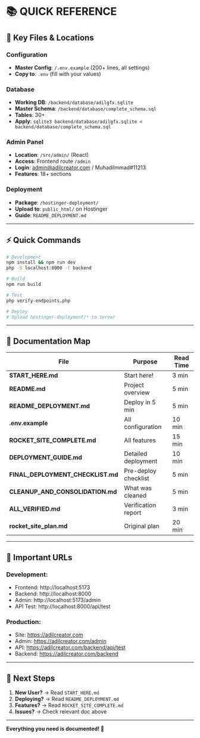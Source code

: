 # 📚 QUICK REFERENCE

## 🎯 Key Files & Locations

### Configuration
- **Master Config**: `/.env.example` (200+ lines, all settings)
- **Copy to**: `.env` (fill with your values)

### Database
- **Working DB**: `/backend/database/adilgfx.sqlite`
- **Master Schema**: `/backend/database/complete_schema.sql`
- **Tables**: 30+
- **Apply**: `sqlite3 backend/database/adilgfx.sqlite < backend/database/complete_schema.sql`

### Admin Panel
- **Location**: `/src/admin/` (React)
- **Access**: Frontend route `/admin`
- **Login**: admin@adilcreator.com / Muhadilmmad#11213
- **Features**: 18+ sections

### Deployment
- **Package**: `/hostinger-deployment/`
- **Upload to**: `public_html/` on Hostinger
- **Guide**: `README_DEPLOYMENT.md`

---

## ⚡ Quick Commands

```bash
# Development
npm install && npm run dev
php -S localhost:8000 -t backend

# Build
npm run build

# Test
php verify-endpoints.php

# Deploy
# Upload hostinger-deployment/* to server
```

---

## 📖 Documentation Map

| File | Purpose | Read Time |
|------|---------|-----------|
| **START_HERE.md** | Start here! | 3 min |
| **README.md** | Project overview | 5 min |
| **README_DEPLOYMENT.md** | Deploy in 5 min | 5 min |
| **.env.example** | All configuration | 10 min |
| **ROCKET_SITE_COMPLETE.md** | All features | 15 min |
| **DEPLOYMENT_GUIDE.md** | Detailed deployment | 10 min |
| **FINAL_DEPLOYMENT_CHECKLIST.md** | Pre-deploy checklist | 5 min |
| **CLEANUP_AND_CONSOLIDATION.md** | What was cleaned | 5 min |
| **ALL_VERIFIED.md** | Verification report | 3 min |
| **rocket_site_plan.md** | Original plan | 20 min |

---

## 🔗 Important URLs

### Development:
- Frontend: http://localhost:5173
- Backend: http://localhost:8000
- Admin: http://localhost:5173/admin
- API Test: http://localhost:8000/api/test

### Production:
- Site: https://adilcreator.com
- Admin: https://adilcreator.com/admin
- API: https://adilcreator.com/backend/api/test
- Backend: https://adilcreator.com/backend

---

## 🎯 Next Steps

1. **New User?** → Read `START_HERE.md`
2. **Deploying?** → Read `README_DEPLOYMENT.md`
3. **Features?** → Read `ROCKET_SITE_COMPLETE.md`
4. **Issues?** → Check relevant doc above

---

**Everything you need is documented! 🚀**
